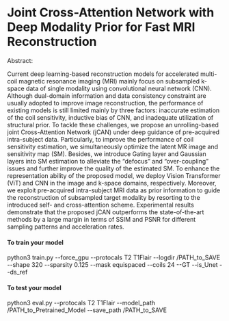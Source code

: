 # Joint Cross-Attention Network with Deep Modality Prior for Fast MRI Reconstruction 

Abstract:

Current deep learning-based reconstruction models for accelerated multi-coil magnetic resonance imaging (MRI) mainly focus on subsampled k-space data of single modality using convolutional neural network (CNN). Although dual-domain information and data consistency constraint are usually adopted to improve image reconstruction, the performance of existing models is still limited mainly by three factors: inaccurate estimation of the coil sensitivity, inductive bias of CNN, and inadequate utilization of structural prior. To tackle these challenges, we propose an unrolling-based joint Cross-Attention Network (jCAN) under deep guidance of pre-acquired intra-subject data. Particularly, to improve the performance of coil sensitivity estimation, we simultaneously optimize the latent MR image and sensitivity map (SM). Besides, we introduce Gating layer and Gaussian layers into SM estimation to alleviate the “defocus” and “over-coupling” issues and further improve the quality of the estimated SM. To enhance the representation ability of the proposed model, we deploy Vision Transformer (ViT) and CNN in the image and k-space domains, respectively. Moreover, we exploit pre-acquired intra-subject MRI data as prior information to guide the reconstruction of subsampled target modality by resorting to the introduced self- and cross-attention scheme. Experimental results demonstrate that the proposed jCAN outperforms the state-of-the-art methods by a large margin in terms of SSIM and PSNR for different sampling patterns and acceleration rates.

#### To train your model ####
python3 train.py  --force_gpu --protocals T2 T1Flair --logdir /PATH_to_SAVE  --shape 320  --sparsity 0.125 --mask equispaced --coils 24 --GT --is_Unet --ds_ref

#### To test your model ####
python3 eval.py  --protocals T2 T1Flair --model_path /PATH_to_Pretrained_Model  --save_path /PATH_to_SAVE
